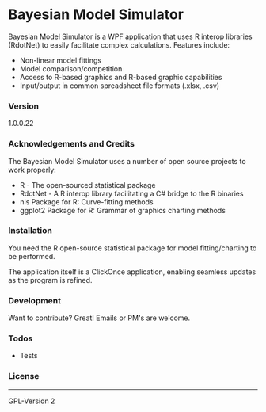 # Bayesian Model Simulator
Bayesian Model Simulator is a WPF application that uses R interop libraries (RdotNet) to easily facilitate complex calculations.  Features include:
  - Non-linear model fittings
  - Model comparison/competition
  - Access to R-based graphics and R-based graphic capabilities
  - Input/output in common spreadsheet file formats (.xlsx, .csv)

### Version
1.0.0.22

### Acknowledgements and Credits
The Bayesian Model Simulator uses a number of open source projects to work properly:
* R - The open-sourced statistical package
* RdotNet - A R interop library facilitating a C# bridge to the R binaries
* nls Package for R: Curve-fitting methods
* ggplot2 Package for R: Grammar of graphics charting methods


### Installation
You need the R open-source statistical package for model fitting/charting to be performed.  

The application itself is a ClickOnce application, enabling seamless updates as the program is refined.

### Development
Want to contribute? Great! Emails or PM's are welcome.

### Todos
 - Tests

### License
----
GPL-Version 2
